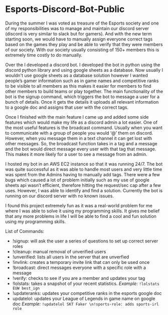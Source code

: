 # Esports-Discord-Bot-Public

During the summer I was voted as treasure of the Esports society and one of my responsibilities was to manage and maintain our discord server (discord is very similar to slack but for gamers). And with the new term starting soon, we would have to manually assign everyone correct tags based on the games they play and be able to verify that they were members of our society. With our society usually consisting of 150+ members this is extremely time costly to do manually. 

Over the I developed a discord bot. I developed the bot in python using the discord python library and using google sheets as a database. Now usually I wouldn't use google sheets as a database solution however I wanted people’s gamer information such as in game names and competitive ranks to be visible to all members as this makes it easier for members to find other members to build teams or play together. The main functionality of the bot is the signup command, which triggers the bot to message a user for a bunch of details. Once it gets the details it uploads all relevant information to a google doc and assigns that user with the correct tags.

Once I finished with the main feature I came up and added some side features which would make my life as a discord admin a lot easier. One of the most useful features is the broadcast command. Usually when you want to communicate with a group of people you would ‘@’ them on discord. However, when you message them in a text channel it can get lost with other messages. So, the broadcast function takes in a tag and a message and the bot would direct message every user with that tag that message. This makes it more likely for a user to see a message from an admin.

I hosted my bot in an AWS EC2 instance so that it was running 24/7. The bot was quite successful as it was able to handle most users and very little time was spent from the Admins having to manually add tags. There were a few bugs which caused a lot of problem initially such as my use of google sheets api wasn’t efficient, therefore hitting the request/sec cap after a few uses. However, I was able to identify and find a solution. Currently the bot is running on our discord server with no known issues.

I found this project extremely fun as it was a real-world problem for me where I was able to solve it using my programming skills. It gives me belief that any more problems in life I will be able to find a cool and fun solution using my programming skills.

List of Commands:

* !signup: will ask the user a series of questions to set up correct server roles 
* !cleanup: manual removal of unverified users
* !unverified: lists all users in the server that are unverfied
* !invlink: creates a temporary invite link that can only be used once
* !broadcast: direct messages everyone with a specific role with a message
* !verify: checks to see if you are a member and updates your tag
* !lolstats: takes a snapshot of your recent statistics. *Example:* `!lolstats EUW best_ign`
* !updateranks: updates your competitive ranks in the esports google doc
* updatelol: updates your League of Legends in game name on google doc *Example:* `!updatelol SKT Faker \n!sports-role: adds sports-irl role`
